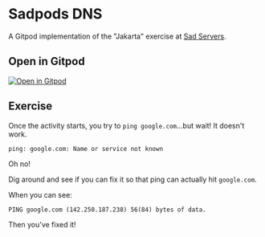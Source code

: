 # Sadpods DNS

A Gitpod implementation of the "Jakarta" exercise at [Sad Servers](https://sadservers.com).

## Open in Gitpod

[![Open in Gitpod](https://gitpod.io/button/open-in-gitpod.svg)](https://gitpod.io/#https://github.com/lpmi-13/sadpods-dns)

## Exercise

Once the activity starts, you try to `ping google.com`...but wait! It doesn't work.

```
ping: google.com: Name or service not known
```

Oh no!

Dig around and see if you can fix it so that ping can actually hit `google.com`.

When you can see:

```
PING google.com (142.250.187.238) 56(84) bytes of data.
```

Then you've fixed it!
